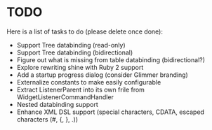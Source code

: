 # TODO

Here is a list of tasks to do (please delete once done):

* Support Tree databinding (read-only)
* Support Tree databinding (bidirectional)
* Figure out what is missing from table databinding (bidirectional?)
* Explore rewriting shine with Ruby 2 support
* Add a startup progress dialog (consider Glimmer branding)
* Externalize constants to make easily configurable
* Extract ListenerParent into its own frile from WidgetListenerCommandHandler
* Nested databinding support
* Enhance XML DSL support (special characters, CDATA, escaped characters (#, {, }, .))
